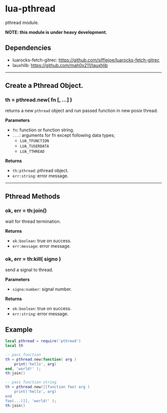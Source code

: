 # lua-pthread

pthread module.

**NOTE: this module is under heavy development.**


## Dependencies

- luarocks-fetch-gitrec: <https://github.com/siffiejoe/luarocks-fetch-gitrec>
- lauxhlib: <https://github.com/mah0x211/lauxhlib>


---


## Create a Pthread Object.

### th = pthread.new( fn [, ...] )

returns a new `pthread` object and run passed function in new posix thread.

**Parameters**

- `fn`: function or function string.
- `...`: arguments for fn except following data types;
    - `LUA_TFUNCTION`
    - `LUA_TUSERDATA`
    - `LUA_TTHREAD`

**Returns**

- `th:pthread`: pthread object.
- `err:string`: error message.


---


## Pthread Methods


### ok, err = th:join()

wait for thread termination.

**Returns**

- `ok:boolean`: true on success.
- `err:message`: error message.



### ok, err = th:kill( signo )

send a signal to thread.

**Parameters**

- `signo:number`: signal number.

**Returns**

- `ok:boolean`: true on success.
- `err:string`: error message.



## Example

```lua
local pthread = require('pthread')
local th

-- pass function
th = pthread.new(function( arg )
    print('hello', arg)
end, 'world!' );
th:join()

-- pass function string
th = pthread.new([[function foo( arg )
    print('hello', arg)
end
foo(...)]], 'world!' );
th:join()
```
